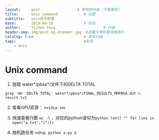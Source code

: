 ```yaml
---
layout:     post                 # 使用的布局（不需要改）
title:      Unix command            # 标题 
subtitle:   unix命令积累 
date:       2019-04-18              # 时间
author:     Yichen Yang                      # 作者
header-img: img/post-bg-dreamer.jpg  #这篇文章标题背景图片
catalog: true                       # 是否归档
tags:                               #标签
    - Unix
---
```

# Unix command
1) 提取 water*/pbsa*/文件下的DELTA TOTAL
```
grep -Hn 'DELTA TOTAL' water*/pbsa*/FINAL_RESULTS_MMPBSA.dat > result.txt
```

2) 查看GPU资源： ``` nvidia-smi ```

3) 快速查看行数 ```wc -l``` ，对应的python语句为```python ﻿len([ "" for line in open("a.txt","r")])```

4) 脱机跑任务 ```nohup python a.py &```



